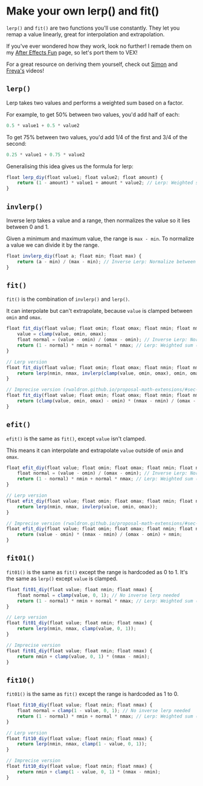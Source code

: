 # Make your own lerp() and fit()
`lerp()` and `fit()` are two functions you'll use constantly. They let you remap a value linearly, great for interpolation and extrapolation.

If you've ever wondered how they work, look no further! I remade them on my [After Effects Fun](https://github.com/MysteryPancake/After-Effects-Fun) page, so let's port them to VEX!

For a great resource on deriving them yourself, check out [Simon](https://www.youtube.com/watch?v=YJB1QnEmlTs) and [Freya's](https://www.youtube.com/watch?v=aVwxzDHniEw) videos!

## `lerp()`
Lerp takes two values and performs a weighted sum based on a factor.

For example, to get 50% between two values, you'd add half of each:

```js
0.5 * value1 + 0.5 * value2
```

To get 75% between two values, you'd add 1/4 of the first and 3/4 of the second:

```js
0.25 * value1 + 0.75 * value2
```

Generalising this idea gives us the formula for lerp:

```js
float lerp_diy(float value1; float value2; float amount) {
	return (1 - amount) * value1 + amount * value2; // Lerp: Weighted sum (e.g. 25% of value 1, 75% of value 2)
}
```

## `invlerp()`
Inverse lerp takes a value and a range, then normalizes the value so it lies between 0 and 1.

Given a minimum and maximum value, the range is `max - min`. To normalize a value we can divide it by the range.

```js
float invlerp_diy(float a; float min; float max) {
	return (a - min) / (max - min); // Inverse Lerp: Normalize between 0 and 1 (cannot exceed)
}
```

## `fit()`
`fit()` is the combination of `invlerp()` and `lerp()`.

It can interpolate but can't extrapolate, because `value` is clamped between `omin` and `omax`.

```js
float fit_diy(float value; float omin; float omax; float nmin; float nmax) {
	value = clamp(value, omin, omax);
	float normal = (value - omin) / (omax - omin); // Inverse Lerp: Normalize between 0 and 1 (cannot exceed)
	return (1 - normal) * nmin + normal * nmax; // Lerp: Weighted sum (e.g. 25% of value 1, 75% of value 2)
}
```

```js
// Lerp version
float fit_diy(float value; float omin; float omax; float nmin; float nmax) {
	return lerp(nmin, nmax, invlerp(clamp(value, omin, omax), omin, omax));
}
```

```js
// Imprecise version (rwaldron.github.io/proposal-math-extensions/#sec-math.scale)
float fit_diy(float value; float omin; float omax; float nmin; float nmax) {
	return (clamp(value, omin, omax) - omin) * (nmax - nmin) / (omax - omin) + nmin;
}
```

## `efit()`
`efit()` is the same as `fit()`, except `value` isn't clamped.

This means it can interpolate and extrapolate `value` outside of `omin` and `omax`.

```js
float efit_diy(float value; float omin; float omax; float nmin; float nmax) {
	float normal = (value - omin) / (omax - omin); // Inverse Lerp: Normalize between 0 and 1 (can exceed)
	return (1 - normal) * nmin + normal * nmax; // Lerp: Weighted sum (e.g. 25% of value 1, 75% of value 2)
}
```

```js
// Lerp version
float efit_diy(float value; float omin; float omax; float nmin; float nmax) {
	return lerp(nmin, nmax, invlerp(value, omin, omax));
}
```

```js
// Imprecise version (rwaldron.github.io/proposal-math-extensions/#sec-math.scale)
float efit_diy(float value; float omin; float omax; float nmin; float nmax) {
	return (value - omin) * (nmax - nmin) / (omax - omin) + nmin;
}
```

## `fit01()`
`fit01()` is the same as `fit()` except the range is hardcoded as 0 to 1. It's the same as `lerp()` except `value` is clamped.

```js
float fit01_diy(float value; float nmin; float nmax) {
	float normal = clamp(value, 0, 1); // No inverse lerp needed
	return (1 - normal) * nmin + normal * nmax; // Lerp: Weighted sum (e.g. 25% of value 1, 75% of value 2)
}
```

```js
// Lerp version
float fit01_diy(float value; float nmin; float nmax) {
	return lerp(nmin, nmax, clamp(value, 0, 1));
}
```

```js
// Imprecise version
float fit01_diy(float value; float nmin; float nmax) {
	return nmin + clamp(value, 0, 1) * (nmax - nmin);
}
```

## `fit10()`
`fit01()` is the same as `fit()` except the range is hardcoded as 1 to 0.

```js
float fit10_diy(float value; float nmin; float nmax) {
	float normal = clamp(1 - value, 0, 1); // No inverse lerp needed
	return (1 - normal) * nmin + normal * nmax; // Lerp: Weighted sum (e.g. 25% of value 1, 75% of value 2)
}
```

```js
// Lerp version
float fit10_diy(float value; float nmin; float nmax) {
	return lerp(nmin, nmax, clamp(1 - value, 0, 1));
}
```

```js
// Imprecise version
float fit10_diy(float value; float nmin; float nmax) {
	return nmin + clamp(1 - value, 0, 1) * (nmax - nmin);
}
```
